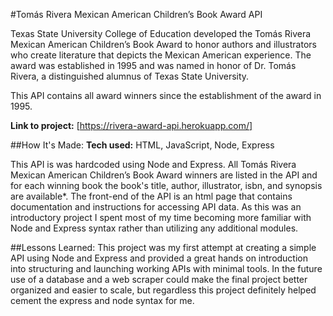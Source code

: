 #Tomás Rivera Mexican American Children’s Book Award API

Texas State University College of Education developed the Tomás Rivera Mexican American Children’s Book Award to honor authors and illustrators who create literature that depicts the Mexican American experience. The award was established in 1995 and was named in honor of Dr. Tomás Rivera, a distinguished alumnus of Texas State University.

This API contains all award winners since the establishment of the award in 1995.

**Link to project:** [https://rivera-award-api.herokuapp.com/]

##How It's Made:
**Tech used:** HTML, JavaScript, Node, Express

This API is was hardcoded using Node and Express. All Tomás Rivera Mexican American Children’s Book Award winners are listed in the API and for each winning book the book's title, author, illustrator, isbn, and synopsis are available*. The front-end of the API is an html page that contains documentation and instructions for accessing API data. As this was an introductory project I spent most of my time becoming more familiar with Node and Express syntax rather than utilizing any additional modules.

##Lessons Learned:
This project was my first attempt at creating a simple API using Node and Express and provided a great hands on introduction into structuring and launching working APIs with minimal tools. In the future use of a database and a web scraper could make the final project better organized and easier to scale, but regardless this project definitely helped cement the express and node syntax for me. 
